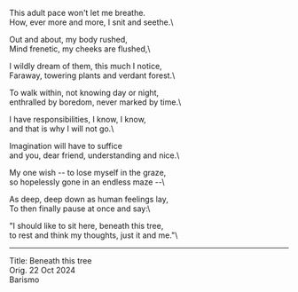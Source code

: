 This adult pace won't let me breathe.\
How, ever more and more, I snit and seethe.\

Out and about, my body rushed,\
Mind frenetic, my cheeks are flushed,\

I wildly dream of them, this much I notice,\
Faraway, towering plants and verdant forest.\

To walk within, not knowing day or night,\
enthralled by boredom, never marked by time.\

I have responsibilities, I know, I know,\
and that is why I will not go.\

Imagination will have to suffice\
and you, dear friend, understanding and nice.\

My one wish -- to lose myself in the graze,\
so hopelessly gone in an endless maze --\

As deep, deep down as human feelings lay,\
To then finally pause at once and say:\

"I should like to sit here, beneath this tree,\
to rest and think my thoughts, just it and me."\

-----

Title: Beneath this tree\
Orig. 22 Oct 2024\
Barismo